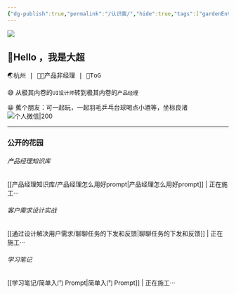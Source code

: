 ```yaml
---
{"dg-publish":true,"permalink":"/认识我/","hide":true,"tags":["gardenEntry"],"noteIcon":"","created":"2023-08-20T15:43:41.343+08:00","updated":"2023-08-27T13:22:04.688+08:00"}
---
```


![](https://s2.loli.net/2023/08/26/sOjVklCpUMTu17v.png)
## 👋Hello ，我是大超

<kbd>🌏杭州   |  👨‍💻产品非经理  | 🤵ToG</kbd>


😅 从极其内卷的`UI设计师`转到极其内卷的`产品经理`

😀 蕉个朋友：可一起玩，一起羽毛乒乓台球喝点小酒等，坐标良渚
![个人微信|200](https://s2.loli.net/2023/08/23/L6nKkcS5ImzMXOE.png)

---

### 公开的花园
###### 产品经理知识库
[[产品经理知识库/产品经理怎么用好prompt\|产品经理怎么用好prompt]] |  正在施工···

###### 客户需求设计实战
[[通过设计解决用户需求/聊聊任务的下发和反馈\|聊聊任务的下发和反馈]] |  正在施工···

###### 学习笔记
[[学习笔记/简单入门 Prompt\|简单入门 Prompt]]  | 正在施工···
